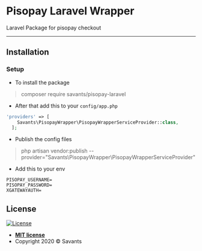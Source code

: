 # Pisopay Laravel Wrapper

Laravel Package for pisopay checkout

---

## Installation

### Setup

- To install the package

> composer require savants/pisopay-laravel

- After that add this to your `config/app.php`
```php
'providers' => [
    Savants\PisopayWrapper\PisopayWrapperServiceProvider::class,
  ];
```
- Publish the config files

> php artisan vendor:publish --provider="Savants\PisopayWrapper\PisopayWrapperServiceProvider"

- Add this to your env

```env
PISOPAY_USERNAME=
PISOPAY_PASSWORD=
XGATEWAYAUTH=
```

## License

[![License](http://img.shields.io/:license-mit-blue.svg?style=flat-square)](http://badges.mit-license.org)

- **[MIT license](http://opensource.org/licenses/mit-license.php)**
- Copyright 2020 © Savants
